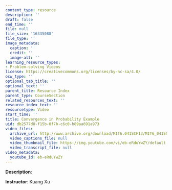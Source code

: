 ```yaml
---
content_type: resource
description: ''
draft: false
end_time: ''
file: null
file_size: '16335088'
file_type: ''
image_metadata:
  caption: ''
  credit: ''
  image-alt: ''
learning_resource_types:
- Problem-solving Videos
license: https://creativecommons.org/licenses/by-nc-sa/4.0/
ocw_type: ''
optional_tab_title: ''
optional_text: ''
parent_title: Resource Index
parent_type: CourseSection
related_resources_text: ''
resource_index_text: ''
resourcetype: Video
start_time: ''
title: Convergence in Probability Example
uid: db2577d8-f15b-0f7b-c6c0-b89aa691a973
video_files:
  archive_url: http://www.archive.org/download/MIT6.041SCF13/MIT6_041SCF13_Edit2_No33_Rec20_P3_ConvgProb2_300k.mp4
  video_captions_file: null
  video_thumbnail_file: https://img.youtube.com/vi/eb-eRduYwZY/default.jpg
  video_transcript_file: null
video_metadata:
  youtube_id: eb-eRduYwZY
---
```

**Description**:

**Instructor**: Kuang Xu
